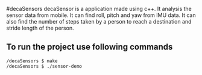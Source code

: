 #decaSensors
decaSensor is a application made using c++. It analysis the sensor data from mobile. It can find roll, pitch and yaw from IMU data. It can also find the number of steps taken by a person to reach a destination and stride length of the person.

## To run the project use following commands
    /decaSensors $ make
    /decaSensors $ ./sensor-demo
